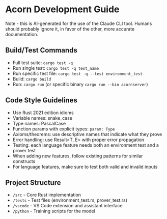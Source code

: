 # Acorn Development Guide

Note - this is AI-generated for the use of the Claude CLI tool. Humans should probably ignore it, in favor
of the other, more accurate documentation.

## Build/Test Commands

- Full test suite: `cargo test -q`
- Run single test: `cargo test -q test_name`
- Run specific test file: `cargo test -q --test environment_test`
- Build: `cargo build`
- Run: `cargo run` (or specific binary `cargo run --bin acornserver`)

## Code Style Guidelines

- Use Rust 2021 edition idioms
- Variable names: snake_case
- Type names: PascalCase
- Function params with explicit types: `param: Type`
- Axioms/theorems: use descriptive names that indicate what they prove
- Error handling: use Result<T, E> with proper error propagation
- Testing: each language feature needs both an environment test and a prover test
- When adding new features, follow existing patterns for similar constructs
- For language features, make sure to test both valid and invalid inputs

## Project Structure

- `/src` - Core Rust implementation
- `/tests` - Test files (environment_test.rs, prover_test.rs)
- `/vscode` - VS Code extension and assistant interface
- `/python` - Training scripts for the model
